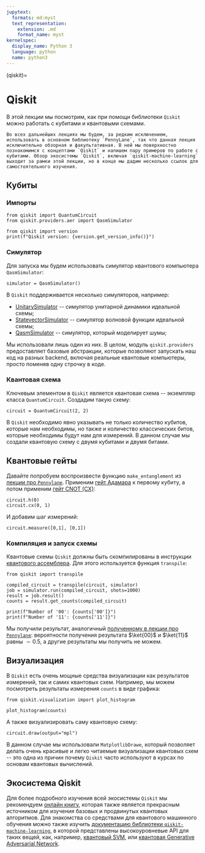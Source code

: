 ```yaml
---
jupytext:
  formats: md:myst
  text_representation:
    extension: .md
    format_name: myst
kernelspec:
  display_name: Python 3
  language: python
  name: python3
---
```


(qiskit)=

# Qiskit

В этой лекции мы посмотрим, как при помощи библиотеки `Qiskit` можно работать с кубитами и квантовыми схемами.

```{warning}
Во всех дальнейших лекциях мы будем, за редким исключением, использовать в основном библиотеку `PennyLane`, так что данная лекция исключительно обзорная и факультативная. В ней мы поверхностно познакомимся с концептами `Qiskit` и напишем пару примеров по работе с кубитами. Обзор экосистемы `Qiskit`, включая `qiskit-machine-learning` выходит за рамки этой лекции, но в конце мы дадим несколько ссылок для самостоятельного изучения.
```

## Кубиты

### Импорты

```{code-cell} ipython3
from qiskit import QuantumCircuit
from qiskit.providers.aer import QasmSimulator

from qiskit import version
print(f"Qiskit version: {version.get_version_info()}")
```

### Симулятор

Для запуска мы будем использовать симулятор квантового компьютера `QasmSimulator`:

```{code-cell} ipython3
simulator = QasmSimulator()
```

В `Qiskit` поддерживается несколько симуляторов, например:

- [UnitarySimulator](https://qiskit.org/documentation/stubs/qiskit.providers.aer.UnitarySimulator.html#qiskit.providers.aer.UnitarySimulator) -- симулятор унитарной динамики идеальной схемы;
- [StatevectorSimulator](https://qiskit.org/documentation/stubs/qiskit.providers.aer.StatevectorSimulator.html#qiskit.providers.aer.StatevectorSimulator) -- симулятор волновой функции идеальной схемы;
- [QasmSimulator](https://qiskit.org/documentation/stubs/qiskit.providers.aer.QasmSimulator.html#qiskit.providers.aer.QasmSimulator) -- симулятор, который моделирует шумы;

Мы использовали лишь один из них. В целом, модуль `qiskit.providers` предоставляет базовые абстракции, которые позволяют запускать наш код на разных backend, включая реальные квантовые компьютеры, просто поменяв одну строчку в коде.

### Квантовая схема

Ключевым элементом в `Qiskit` является квантовая схема -- экземпляр класса `QuantumCircuit`. Создадим такую схему:

```{code-cell} ipython3
circuit = QuantumCircuit(2, 2)
```

В `Qiskit` необходимо явно указывать не только количество кубитов, которые нам необходимы, но также и количество классических битов, которые необходимы будут нам для измерений. В данном случае мы создали квантовую схему с двумя кубитами и двумя битами.

## Квантовые гейты

Давайте попробуем воспроизвести функцию `make_entanglement` из [лекции про `Pennylane`](../progblock/pennylane.html#qnode). Применим [гейт Адамара](../qcblock/qubit.html#id20) к первому кубиту, а потом применим [гейт CNOT (CX)](../qcblock/gates.html#cnot-cx):

```{code-cell} ipython3
circuit.h(0)
circuit.cx(0, 1)
```

И добавим шаг измерений:

```{code-cell} ipython3
circuit.measure([0,1], [0,1])
```

### Компиляция и запуск схемы

Квантовые схемы `Qiskit` должны быть скомпилированы в инструкции [квантового ассемблера](../progblock/progreview.html#openqasm). Для этого используется функция `transpile`:

```{code-cell} ipython3
from qiskit import transpile

compiled_circuit = transpile(circuit, simulator)
job = simulator.run(compiled_circuit, shots=1000)
result = job.result()
counts = result.get_counts(compiled_circuit)

print(f"Number of '00': {counts['00']}")
print(f"Number of '11': {counts['11']}")
```

Мы получили результат, аналогичный [полученному в лекции про `Pennylane`](../progblock/pennylane.html#qnode): вероятности получения результата $\ket{00}$ и $\ket{11}$ равны $\sim 0.5$, а другие результаты мы получить не можем.

## Визуализация

В `Qiskit` есть очень мощные средства визуализации как результатов измерений, так и самих квантовых схем. Например, мы можем посмотреть результаты измерения `counts` в виде графика:

```{code-cell} ipython3
from qiskit.visualization import plot_histogram

plot_histogram(counts)
```

А также визуализировать саму квантовую схему:

```{code-cell} ipython3
circuit.draw(output="mpl")
```

В данном случае мы использовали `MatplotlibDrawe`, который позволяет делать очень красивые и легко читаемые визуализации квантовых схем -- это одна из причин почему `Qiskit` часто используют в курсах по основам квантовых вычислений.

## Экосистема Qiskit

Для более подробного изучения всей экосистемы `Qiskit` мы рекомендуем [онлайн книгу](https://qiskit.org/textbook/what-is-quantum.html), которая также является прекрасным источником для изучения базовых и продвинутых квантовых алгоритмов. Для знакомства со средствами для квантового машинного обучения можно также изучить [документацию библиотеки `qiskit-machine-learning`](https://qiskit.org/documentation/machine-learning/getting_started.html#installation), в которой представлены высокоуровневые API для таких вещей, как, например, [квантовый  SVM](https://qiskit.org/documentation/machine-learning/stubs/qiskit_machine_learning.algorithms.QSVC.html#qiskit_machine_learning.algorithms.QSVC), или [квантовая Generative Adversarial Network](https://qiskit.org/documentation/machine-learning/stubs/qiskit_machine_learning.algorithms.QGAN.html#qiskit_machine_learning.algorithms.QGAN).
